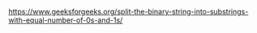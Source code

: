 https://www.geeksforgeeks.org/split-the-binary-string-into-substrings-with-equal-number-of-0s-and-1s/